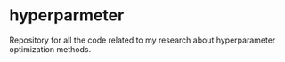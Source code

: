 # hyperparmeter

Repository for all the code related to my research about hyperparameter optimization methods.
